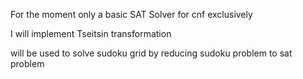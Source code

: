 For the moment only a basic SAT Solver for cnf exclusively 

I will implement Tseitsin transformation

will be used to solve sudoku grid by reducing sudoku problem to sat problem
